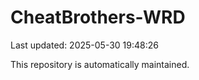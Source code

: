 # CheatBrothers-WRD

Last updated: 2025-05-30 19:48:26

This repository is automatically maintained.

